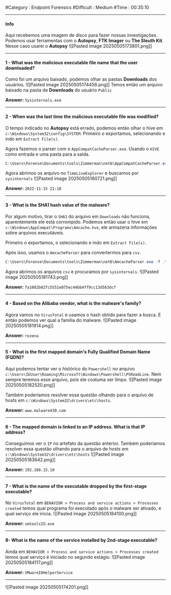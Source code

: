 #Category : Endpoint Forensics #Difficult : Medium #Time :  00:35:10
***
#### Info
Aqui recebemos uma imagem de disco para fazer nossas investigações. Podemos usar ferramentas com o **Autopsy**, **FTK Imager** ou **The Sleuth Kit**. Nesse caso usarei o **Autopsy**
![[Pasted image 20250505173801.png]]
***
#### 1 - What was the malicious executable file name that the user downloaded?
Como foi um arquivo baixado, podemos olhar as pastas **Downloads** dos usuários.
![[Pasted image 20250505174458.png]]
Temos então um arquivo baixado na pasta de **Downloads** do usuário `Public`

**Answer:** `Sysinternals.exe` 
***
#### 2 - When was the last time the malicious executable file was modified?
O tempo indicado no **Autopsy** está errado, podemos então olhar o hive em `c:\Windows\System32\config\SYSTEM`. Primeiro o exportamos, selecionando e indo em `Extract File(s)`.

Agora fazemos o parser com o `AppCompatCacheParser.exe`. Usando o `HIVE` como entrada e uma pasta para a saída.
```powershell
C:\Users\Forense\Documents\tools\Zimmerman\net6\AppCompatCacheParser.exe -f .\SYSTEM --csv .\SYSTEM-CSV\
```

Agora abrimos os arquivo no `TimeLineExplorer` e buscamos por `sysinternals`
![[Pasted image 20250505180721.png]]

**Answer:** `2022-11-15 21:18`
***
#### 3 - What is the SHA1 hash value of the malware?
Por algum motivo, tirar o `SHA1` do arquivo em `Downloads` não funciona, aparentemente ele está corrompido. Podemos então usar o hive em `c:\Windows\AppCompat\Programs\Amcache.hve`, ele armazena informações sobre arquivos executáveis.

Primeiro o exportamos, o selecionando e indo em `Extract File(s)`.

Após isso, usamos o `AmcacheParser` para convertermos para `csv`.
```powershell
C:\Users\Forense\Documents\tools\Zimmerman\net6\AmcacheParser.exe -f .\Amcache.hve --csv .\AMCACHE-CSV\
```

Agora abrimos os arquivos `csv` e procuramos por `sysinternals`.
![[Pasted image 20250505181743.png]]


**Answer:** `fa1002b02fc5551e075ec44bb4ff9cc13d563dcf`
***
#### 4 - Based on the Alibaba vendor, what is the malware's family?
Agora vamos no `VirusTotal` e usamos o hash obtido para fazer a busca. E então podemos ver qual a família do malware.
![[Pasted image 20250505181914.png]]

**Answer:** `rozena`
***
#### 5 - What is the first mapped domain's Fully Qualified Domain Name (FQDN)?
Aqui podemos tentar ver o histórico do `Powershell` no arquivo `c:\Users\IEUser\Roaming\Microsoft\Windows\Powershell\PSReadLine`. Nem sempre teremos esse arquivo, pois ele costuma ser limpo.
![[Pasted image 20250505182520.png]]

Também poderíamos resolver essa questão olhando para o arquivo de hosts em `c:\Windows\System32\drivers\etc\hosts`.


**Answer:** `www.malware430.com`
***
#### 6 - The mapped domain is linked to an IP address. What is that IP address?
Conseguimos ver o `IP` no artefato da questão anterior. Também poderíamos resolver essa questão olhando para o arquivo de hosts em `c:\Windows\System32\drivers\etc\hosts`
![[Pasted image 20250505183642.png]]

**Answer:** `192.168.15.10`
***
#### 7 - What is the name of the executable dropped by the first-stage executable?
No `VirusTotal` em `BEHAVIOR > Process and service actions > Processes created` temos qual programa foi executado após o malware ser ativado, e qual serviço ele inicia.
![[Pasted image 20250505184100.png]]

**Answer:** `vmtoolsIO.exe`
***
#### 8- What is the name of the service installed by 2nd-stage executable?
Ainda em `BEHAVIOR > Process and service actions > Processes created` temos qual serviço é iniciado no segundo estágio.
![[Pasted image 20250505184117.png]]

**Answer:** `VMwareIOHelperService`
***
![[Pasted image 20250505174201.png]]